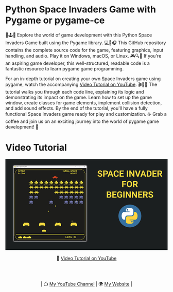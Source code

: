 # Python Space Invaders Game with Pygame or pygame-ce

🚀🕹️🐍 Explore the world of game development with this Python Space Invaders Game built using the Pygame library. 💻🎨🎧 This GitHub repository contains the complete source code for the game, featuring graphics, input handling, and audio. Play it on Windows, macOS, or Linux. 🎮🔍📖 If you're an aspiring game developer, this well-structured, readable code is a fantastic resource to learn pygame game programming.

For an in-depth tutorial on creating your own Space Invaders game using pygame, watch the accompanying <a href="https://youtu.be/PFMoo_dvhyw">Video Tutorial on YouTube</a>. 🎬👨‍💻 The tutorial walks you through each code line, explaining its logic and demonstrating its impact on the game. Learn how to set up the game window, create classes for game elements, implement collision detection, and add sound effects. By the end of the tutorial, you'll have a fully functional Space Invaders game ready for play and customization. ☕ Grab a coffee and join us on an exciting journey into the world of pygame game development! 🌌

# Video Tutorial
<p align="center">
  <img src="preview.jpg" alt="" width="960">
</p>
<p align="center">
🎥 <a href="https://youtu.be/PFMoo_dvhyw">Video Tutorial on YouTube</a>
</p>
<br>
<br>
<p align="center">
| 📺 <a href="https://www.youtube.com/channel/UC3ivOTE5EgpmF2DHLBmWIWg">My YouTube Channel</a>
| 🌍 <a href="http://www.educ8s.tv">My Website</a> | <br>
</p>
